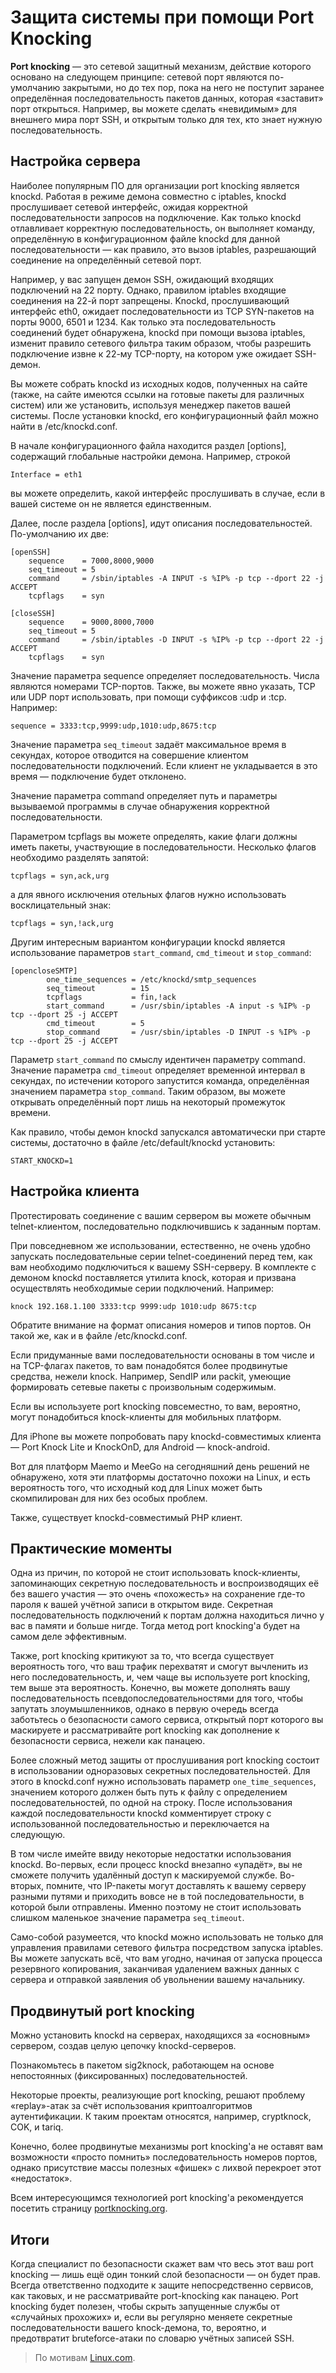 # Защита системы при помощи Port Knocking

**Port knocking** — это сетевой защитный механизм, действие которого основано на следующем принципе: сетевой порт являются по-умолчанию закрытыми, но до тех пор, пока на него не поступит заранее определённая последовательность пакетов данных, которая «заставит» порт открыться. Например, вы можете сделать «невидимым» для внешнего мира порт SSH, и открытым только для тех, кто знает нужную последовательность.

## Настройка сервера

Наиболее популярным ПО для организации port knocking  является knockd. Работая в режиме демона совместно с iptables, knockd прослушивает сетевой интерфейс, ожидая корректной последовательности запросов на подключение. Как только knockd отлавливает корректную последовательность, он выполняет команду, определённую в конфигурационном файле knockd для данной последовательности — как правило, это вызов iptables, разрешающий соединение на определённый сетевой порт.

Например, у вас запущен демон SSH, ожидающий входящих подключений на 22 порту. Однако, правилом iptables входящие соединения на 22-й порт запрещены. Knockd, прослушивающий интерфейс eth0, ожидает последовательности из TCP SYN-пакетов на порты 9000, 6501 и 1234. Как только эта последовательность соединений будет обнаружена, knockd при помощи вызова iptables,  изменит правило сетевого фильтра таким образом, чтобы разрешить подключение извне к 22-му TCP-порту, на котором уже ожидает SSH-демон.

Вы можете собрать knockd из исходных кодов, полученных на сайте (также, на сайте имеются ссылки на готовые пакеты для различных систем) или же установить, используя менеджер пакетов вашей системы. После установки knockd, его конфигурационный файл можно найти в /etc/knockd.conf.

В начале конфигурационного файла находится раздел [options], содержащий глобальные настройки демона. Например, строкой

    Interface = eth1

вы можете определить, какой интерфейс прослушивать в случае, если в вашей системе он не является единственным.

Далее, после раздела [options], идут описания последовательностей. По-умолчанию их две:

```
[openSSH]
    sequence    = 7000,8000,9000
    seq_timeout = 5
    command     = /sbin/iptables -A INPUT -s %IP% -p tcp --dport 22 -j ACCEPT
    tcpflags    = syn
 
[closeSSH]
    sequence    = 9000,8000,7000
    seq_timeout = 5
    command     = /sbin/iptables -D INPUT -s %IP% -p tcp --dport 22 -j ACCEPT
    tcpflags    = syn
```
Значение параметра sequence определяет последовательность. Числа являются номерами TCP-портов. Также, вы можете явно указать, TCP или UDP порт использовать, при помощи суффиксов :udp и :tcp. Например:

```
sequence = 3333:tcp,9999:udp,1010:udp,8675:tcp
```
Значение параметра `seq_timeout` задаёт максимальное время в секундах, которое отводится на совершение клиентом последовательности подключений. Если клиент не укладывается в это время — подключение будет отклонено.

Значение параметра command определяет путь и параметры вызываемой программы в случае обнаружения корректной  последовательности.

Параметром tcpflags вы можете определять, какие флаги должны иметь пакеты, участвующие в последовательности. Несколько флагов необходимо разделять запятой:

```
tcpflags = syn,ack,urg
```
а для явного исключения отельных флагов нужно использовать восклицательный знак:

```
tcpflags = syn,!ack,urg
```
Другим интересным вариантом конфигурации knockd является использование параметров `start_command`, `cmd_timeout` и `stop_command`:

```
[opencloseSMTP]
        one_time_sequences = /etc/knockd/smtp_sequences
        seq_timeout        = 15
        tcpflags           = fin,!ack
        start_command      = /usr/sbin/iptables -A input -s %IP% -p tcp --dport 25 -j ACCEPT
        cmd_timeout        = 5
        stop_command       = /usr/sbin/iptables -D INPUT -s %IP% -p tcp --dport 25 -j ACCEPT
```

Параметр `start_command` по смыслу идентичен параметру command. Значение параметра `cmd_timeout` определяет временной интервал в секундах, по истечении которого запустится команда, определённая значением параметра `stop_command`. Таким образом, вы можете открывать определённый порт лишь на некоторый промежуток времени.

Как правило, чтобы демон knockd запускался автоматически при старте системы, достаточно в файле /etc/default/knockd установить:

```
START_KNOCKD=1
```

## Настройка клиента

Протестировать соединение с вашим сервером вы можете обычным telnet-клиентом, последовательно подключившись к заданным портам.

При повседневном же использовании, естественно, не очень удобно запускать последовательные серии telnet-соединений перед тем, как вам необходимо подключиться к вашему SSH-серверу. В комплекте с демоном knockd поставляется утилита knock, которая и призвана осуществлять необходимые серии подключений. Например:

```
knock 192.168.1.100 3333:tcp 9999:udp 1010:udp 8675:tcp
```

Обратите внимание на формат описания номеров и типов портов. Он такой же, как и в файле /etc/knockd.conf.

Если придуманные вами последовательности основаны в том числе и на TCP-флагах пакетов, то вам понадобятся более продвинутые средства, нежели knock. Например, SendIP или packit, умеющие формировать сетевые пакеты с произвольным содержимым.

Если вы используете port knocking повсеместно, то вам, вероятно, могут понадобиться knock-клиенты для мобильных платформ.

Для iPhone вы можете попробовать пару knockd-совместимых клиента — Port Knock Lite и KnockOnD, для Android — knock-android.

Вот для платформ Maemo и MeeGo на сегодняшний день решений не обнаружено, хотя эти платформы достаточно похожи на Linux, и есть вероятность того, что исходный код для Linux может быть скомпилирован для них без особых проблем.

Также, существует knockd-совместимый PHP клиент.

## Практические моменты

Одна из причин, по которой не стоит использовать knock-клиенты, запоминающих секретную последовательность и воспроизводящих её без вашего участия — это очень «похожесть» на сохранение где-то пароля к вашей учётной записи в открытом виде. Секретная последовательность подключений к портам должна находиться лично у вас в памяти и больше нигде. Тогда метод port knocking'а будет на самом деле эффективным.

Также, port knocking критикуют за то, что всегда существует вероятность того, что ваш трафик перехватят и смогут вычленить из него последовательность, и, чем чаще вы используете port knocking, тем выше эта вероятность. Конечно, вы можете дополнять вашу последовательность псевдопоследовательностями для того, чтобы запутать злоумышленников, однако в первую очередь всегда заботьтесь о безопасности самого сервиса, открытый порт которого вы маскируете и рассматривайте port knocking как дополнение к безопасности сервиса, нежели как панацею.

Более сложный метод защиты от прослушивания port knocking состоит в использовании одноразовых секретных последовательностей. Для этого в knockd.conf нужно использовать параметр `one_time_sequences`, значением которого должен быть путь к файлу с определением последовательностей, по одной на строку. После использования каждой последовательности knockd комментирует строку с использованной последовательностью и переключается на следующую.

В том числе имейте ввиду некоторые недостатки использования knockd. Во-первых, если процесс knockd внезапно «упадёт», вы не сможете получить удалённый доступ к маскируемой службе. Во-вторых, помните, что IP-пакеты могут доставлять к вашему серверу разными путями и приходить вовсе не в той последовательности, в которой были отправлены. Именно поэтому не стоит использовать слишком маленькое значение параметра `seq_timeout`.

Само-собой разумеется, что knockd можно использовать не только для управления правилами сетевого фильтра посредством запуска iptables. Вы можете запускать всё, что вам угодно, начиная от запуска процесса резервного копирования, заканчивая удалением важных данных с сервера и отправкой заявления об увольнении вашему начальнику.

## Продвинутый port knocking

Можно установить knockd на серверах, находящихся за «основным» сервером, создав целую цепочку knockd-серверов.

Познакомьтесь в пакетом sig2knock, работающем на основе непостоянных (фиксированных) последовательностей.

Некоторые проекты, реализующие port knocking, решают проблему «replay»-атак за счёт использования криптоалгоритмов аутентификации. К таким проектам относятся, например, cryptknock, COK, и tariq.

Конечно, более продвинутые механизмы port knocking'а не оставят вам возможности «просто помнить» последовательность номеров портов, однако присутствие массы полезных «фишек» с лихвой перекроет этот «недостаток».

Всем интересующимся технологией port knocking'а рекомендуется посетить страницу [portknocking.org]().

## Итоги

Когда специалист по безопасности скажет вам что весь этот ваш port knocking — лишь ещё один тонкий слой безопасности — он будет прав. Всегда ответственно подходите к защите непосредственно сервисов, как таковых, и не рассматривайте port-knocking как панацею. Port knocking будет полезен, чтобы скрыть запущенные службы от «случайных прохожих» и, если вы регулярно меняете секретные последовательности вашего knock-демона, то, вероятно, и предотвратит  bruteforce-атаки по словарю учётных записей SSH.

> По мотивам [Linux.com]().
